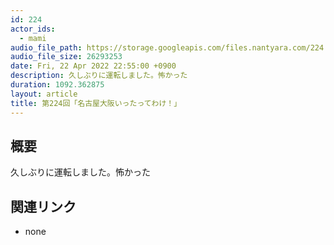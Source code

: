 ```yaml
---
id: 224
actor_ids:
  - mami
audio_file_path: https://storage.googleapis.com/files.nantyara.com/224.mp3
audio_file_size: 26293253
date: Fri, 22 Apr 2022 22:55:00 +0900
description: 久しぶりに運転しました。怖かった
duration: 1092.362875
layout: article
title: 第224回「名古屋大阪いったってわけ！」
---
```

## 概要

久しぶりに運転しました。怖かった

## 関連リンク

* none
